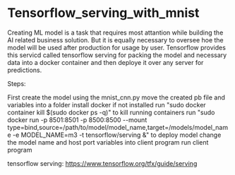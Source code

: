 # Tensorflow_serving_with_mnist
Creating ML model is a task that requires most attantion while building the AI related business solution. But it is equally necessary to oversee hoe the model will be used after production for usage by user. Tensorflow provides this servicd called tensorflow serving for packing the model and necessary data into a docker container and then deploye it over any server for predictions. 


Steps:

First create the model using the mnist_cnn.py
move the created pb file and variables into a folder 
install docker if not installed
run "sudo docker container kill $(sudo docker ps -q)" to kill running containers
run "sudo docker run -p 8501:8501 -p 8500:8500 --mount type=bind,source=/path/to/model/model_name,target=/models/model_name -e MODEL_NAME=m3 -t tensorflow/serving &" to deploy model
change the model name and host port variables into client program
run client program

tensorflow serving:
https://www.tensorflow.org/tfx/guide/serving
